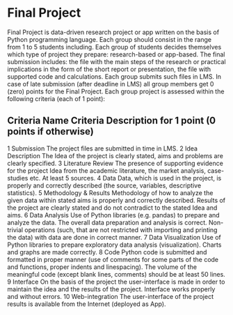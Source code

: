 # Final Project

Final Project is data-driven research project or app written on the basis of Python programming language. Each group should consist in the range from 1 to 5 students including. Each group of students decides themselves which type of project they prepare: research-based or app-based. The final submission includes: the file with the main steps of the research or practical implications in the form of the short report or presentation, the file with supported code and calculations. Each group submits such files in LMS. In case of late submission \(after deadline in LMS\) all group members get 0 \(zero\) points for the Final Project. Each group project is assessed within the following criteria \(each of 1 point\):

## Criteria Name Criteria Description for 1 point \(0 points if otherwise\)

1 Submission The project files are submitted in time in LMS. 2 Idea Description The Idea of the project is clearly stated, aims and problems are clearly specified. 3 Literature Review The presence of supporting evidence for the project Idea from the academic literature, the market analysis, case-studies etc. At least 5 sources. 4 Data Data, which is used in the project, is properly and correctly described \(the source, variables, descriptive statistics\). 5 Methodology & Results Methodology of how to analyze the given data within stated aims is properly and correctly described. Results of the project are clearly stated and do not contradict to the stated Idea and aims. 6 Data Analysis Use of Python libraries \(e.g. pandas\) to prepare and analyze the data. The overall data preparation and analysis is correct. Non-trivial operations \(such, that are not restricted with importing and printing the data\) with data are done in correct manner. 7 Data Visualization Use of Python libraries to prepare exploratory data analysis \(visualization\). Charts and graphs are made correctly. 8 Code Python code is submitted and formatted in proper manner \(use of comments for some parts of the code and functions, proper indents and linespacing\). The volume of the meaningful code \(except blank lines, comments\) should be at least 50 lines. 9 Interface On the basis of the project the user-interface is made in order to maintain the idea and the results of the project. Interface works properly and without errors. 10 Web-integration The user-interface of the project results is available from the Internet \(deployed as App\).

